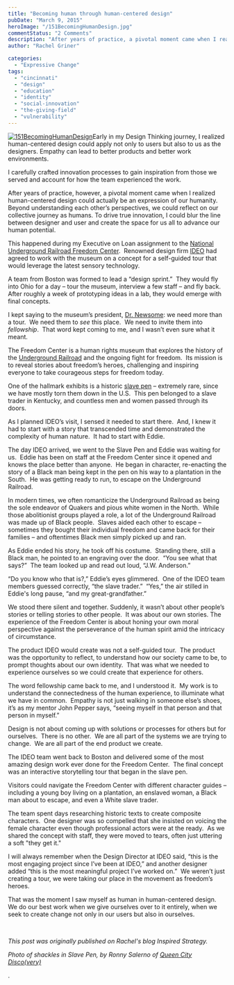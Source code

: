```yaml
---
title: "Becoming human through human-centered design"
pubDate: "March 9, 2015"
heroImage: "/151BecomingHumanDesign.jpg"
commentStatus: "2 Comments"
description: "After years of practice, a pivotal moment came when I realized human-centered design could actually be an expression of our humanity. To drive true innovation, I could blur the line between designer and user and create the space for us all to advance our human potential. This happened during my Executive on Loan assignment to the National Underground Railroad Freedom Center."
author: "Rachel Griner"

categories: 
  - "Expressive Change"
tags: 
  - "cincinnati"
  - "design"
  - "education"
  - "identity"
  - "social-innovation"
  - "the-giving-field"
  - "vulnerability"
---
```


[![151BecomingHumanDesign](https://organizationunbound.org/wp-content/uploads/2015/03/151BecomingHumanDesign.jpg "Photo by Ronny Salerno of Queen City Disco(very)")](http://cincinnatiusa.com/article/9-spots-stop-and-reflect-one-kind-freedom-center)Early in my Design Thinking journey, I realized human-centered design could apply not only to users but also to us as the designers. Empathy can lead to better products and better work environments.

I carefully crafted innovation processes to gain inspiration from those we served and account for how the team experienced the work.

After years of practice, however, a pivotal moment came when I realized human-centered design could actually be an expression of our humanity.  Beyond understanding each other’s perspectives, we could reflect on our collective journey as humans. To drive true innovation, I could blur the line between designer and user and create the space for us all to advance our human potential.

This happened during my Executive on Loan assignment to the [National Underground Railroad Freedom Center](http://freedomcenter.org/).  Renowned design firm [IDEO](http://ideo.com/) had agreed to work with the museum on a concept for a self-guided tour that would leverage the latest sensory technology.

A team from Boston was formed to lead a “design sprint.”  They would fly into Ohio for a day – tour the museum, interview a few staff – and fly back.  After roughly a week of prototyping ideas in a lab, they would emerge with final concepts.

I kept saying to the museum’s president, [Dr. Newsome](http://wvxu.org/post/conversation-dr-cg-newsome-national-underground-railroad-freedom-center): we need more than a tour.  We need them to _see_ this place.  We need to invite them into _fellowship_.  That word kept coming to me, and I wasn’t even sure what it meant.

The Freedom Center is a human rights museum that explores the history of the [Underground Railroad](http://freedomcenter.org/enabling-freedom/history) and the ongoing fight for freedom.  Its mission is to reveal stories about freedom’s heroes, challenging and inspiring everyone to take courageous steps for freedom today.

One of the hallmark exhibits is a historic [slave pen](http://freedomcenter.org/exhibits/the-slave-pen) – extremely rare, since we have mostly torn them down in the U.S.  This pen belonged to a slave trader in Kentucky, and countless men and women passed through its doors.

As I planned IDEO’s visit, I sensed it needed to start there.  And, I knew it had to start with a story that transcended time and demonstrated the complexity of human nature.  It had to start with Eddie.

The day IDEO arrived, we went to the Slave Pen and Eddie was waiting for us.  Eddie has been on staff at the Freedom Center since it opened and knows the place better than anyone.  He began in character, re-enacting the story of a Black man being kept in the pen on his way to a plantation in the South.  He was getting ready to run, to escape on the Underground Railroad.

In modern times, we often romanticize the Underground Railroad as being the sole endeavor of Quakers and pious white women in the North.  While those abolitionist groups played a role, a lot of the Underground Railroad was made up of Black people.  Slaves aided each other to escape – sometimes they bought their individual freedom and came back for their families – and oftentimes Black men simply picked up and ran.

As Eddie ended his story, he took off his costume.  Standing there, still a Black man, he pointed to an engraving over the door.  “You see what that says?”  The team looked up and read out loud, “J.W. Anderson.”

“Do you know who that is?,” Eddie’s eyes glimmered.  One of the IDEO team members guessed correctly, “the slave trader.”  “Yes,” the air stilled in Eddie's long pause, “and my great-grandfather.”

We stood there silent and together. Suddenly, it wasn’t about other people’s stories or telling stories to other people.  It was about our own stories. The experience of the Freedom Center is about honing your own moral perspective against the perseverance of the human spirit amid the intricacy of circumstance.

The product IDEO would create was not a self-guided tour.  The product was the opportunity to reflect, to understand how our society came to be, to prompt thoughts about our own identity.  That was what we needed to experience ourselves so we could create that experience for others.

The word fellowship came back to me, and I understood it.  My work is to understand the connectedness of the human experience, to illuminate what we have in common.  Empathy is not just walking in someone else’s shoes, it’s as my mentor John Pepper says, “seeing myself in that person and that person in myself.”

Design is not about coming up with solutions or processes for others but for ourselves.  There is no other.  We are all part of the systems we are trying to change.  We are all part of the end product we create.

The IDEO team went back to Boston and delivered some of the most amazing design work ever done for the Freedom Center.  The final concept was an interactive storytelling tour that began in the slave pen.

Visitors could navigate the Freedom Center with different character guides – including a young boy living on a plantation, an enslaved woman, a Black man about to escape, and even a White slave trader.

The team spent days researching historic texts to create composite characters.  One designer was so compelled that she insisted on voicing the female character even though professional actors were at the ready.  As we shared the concept with staff, they were moved to tears, often just uttering a soft "they get it."

I will always remember when the Design Director at IDEO said, “this is the most engaging project since I’ve been at IDEO,” and another designer added “this is the most meaningful project I’ve worked on.”  We weren’t just creating a tour, we were taking our place in the movement as freedom’s heroes.

That was the moment I saw myself as human in human-centered design.  We do our best work when we give ourselves over to it entirely, when we seek to create change not only in our users but also in ourselves.

 

_This post was originally published on Rachel's blog Inspired Strategy._

_Photo of shackles in Slave Pen, by Ronny Salerno of [Queen City Disco(very)](http://www.queencitydisco.com/)_

.

